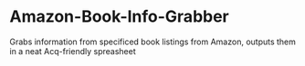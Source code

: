 # Amazon-Book-Info-Grabber
Grabs information from specificed book listings from Amazon, outputs them in a neat Acq-friendly spreasheet
